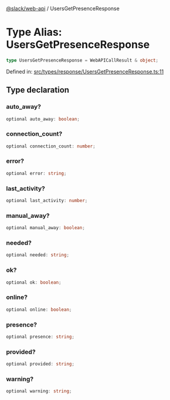 [@slack/web-api](../index.md) / UsersGetPresenceResponse

# Type Alias: UsersGetPresenceResponse

```ts
type UsersGetPresenceResponse = WebAPICallResult & object;
```

Defined in: [src/types/response/UsersGetPresenceResponse.ts:11](https://github.com/slackapi/node-slack-sdk/blob/main/packages/web-api/src/types/response/UsersGetPresenceResponse.ts#L11)

## Type declaration

### auto\_away?

```ts
optional auto_away: boolean;
```

### connection\_count?

```ts
optional connection_count: number;
```

### error?

```ts
optional error: string;
```

### last\_activity?

```ts
optional last_activity: number;
```

### manual\_away?

```ts
optional manual_away: boolean;
```

### needed?

```ts
optional needed: string;
```

### ok?

```ts
optional ok: boolean;
```

### online?

```ts
optional online: boolean;
```

### presence?

```ts
optional presence: string;
```

### provided?

```ts
optional provided: string;
```

### warning?

```ts
optional warning: string;
```
